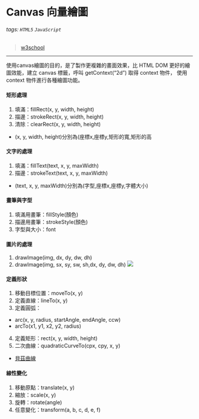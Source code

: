 # Canvas 向量繪圖
###### tags: `HTML5` `JavaScript`
>[w3school](https://www.w3schools.com/tags/ref_canvas.asp)

---

使用canvas繪圖的目的，是了製作更複雜的畫面效果，比 HTML DOM 更好的繪圖效能，建立 canvas 標籤，呼叫 getContext(“2d”) 取得 context 物件，
使用 context 物件進行各種繪圖功能。
#### 矩形處理
1. 填滿：fillRect(x, y, width, height)
2. 描邊：strokeRect(x, y, width, height)
3. 清除：clearRect(x, y, width, height)
* (x, y, width, height)分別為(座標x,座標y,矩形的寬,矩形的高
#### 文字的處理
1. 填滿：fillText(text, x, y, maxWidth)
2. 描邊：strokeText(text, x, y, maxWidth)
* (text, x, y, maxWidth)分別為(字型,座標x,座標y,字體大小)
#### 畫筆與字型
1. 填滿用畫筆：fillStyle(顏色)
2. 描邊用畫筆：strokeStyle(顏色)
3. 字型與大小：font
#### 圖片的處理
1. drawImage(img, dx, dy, dw, dh)
2. drawImage(img, sx, sy, sw, sh,dx, dy, dw, dh)
![](https://i.imgur.com/zeO9LPH.png)
#### 定義形狀
1. 移動目標位置：moveTo(x, y)
2. 定義直線：lineTo(x, y)
3. 定義圓弧：
* arc(x, y, radius, startAngle, endAngle, ccw)
* arcTo(x1, y1, x2, y2, radius)
4. 定義矩形：rect(x, y, width, height)
5. 二次曲線：quadraticCurveTo(cpx, cpy, x, y)
* [貝茲曲線](https://www.w3schools.com/tags/canvas_beziercurveto.asp)
#### 線性變化
1. 移動原點：translate(x, y)
2. 縮放：scale(x, y)
3. 旋轉：rotate(angle)
4. 任意變化：transform(a, b, c, d, e, f)
